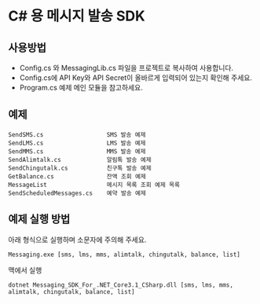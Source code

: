 # C# 용 메시지 발송 SDK

## 사용방법
* Config.cs 와 MessagingLib.cs 파일을 프로젝트로 복사하여 사용합니다.
* Config.cs에 API Key와 API Secret이 올바르게 입력되어 있는지 확인해 주세요.
* Program.cs 예제 메인 모듈을 참고하세요.

## 예제
```
SendSMS.cs                  SMS 발송 예제
SendLMS.cs                  LMS 발송 예제
SendMMS.cs                  MMS 발송 예제
SendAlimtalk.cs             알림톡 발송 예제
SendChingutalk.cs           친구톡 발송 예제
GetBalance.cs               잔액 조회 예제
MessageList                 메시지 목록 조회 예제 목록
SendScheduledMessages.cs    예약 발송 예제
```

## 예제 실행 방법
아래 형식으로 실행하며 소문자에 주의해 주세요.
```
Messaging.exe [sms, lms, mms, alimtalk, chingutalk, balance, list]
```

맥에서 실행
```
dotnet Messaging_SDK_For_.NET_Core3.1_CSharp.dll [sms, lms, mms, alimtalk, chingutalk, balance, list]
```
